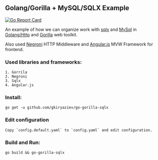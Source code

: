 ## Golang/Gorilla + MySQL/SQLX Example

[![Go Report Card](https://goreportcard.com/badge/github.com/gkiryaziev/go-gorilla-mysql-sqlx-example)](https://goreportcard.com/report/github.com/gkiryaziev/go-gorilla-mysql-sqlx-example)

An example of how we can organize work with [sqlx](http://jmoiron.github.io/sqlx/) and [MySql](https://www.mysql.com/)
in [Golang/Http](https://golang.org/) and [Gorilla](http://www.gorillatoolkit.org/pkg/mux) web toolkit.

Also used [Negroni](https://github.com/codegangsta/negroni) HTTP Middleware and [Angular.js](https://angularjs.org/)
MVW Framework for frontend.

### Used libraries and frameworks:
```
1. Gorrila
2. Negroni
3. Sqlx
4. Angular.js
```

### Install:
```
go get -u github.com/gkiryaziev/go-gorilla-sqlx
```

### Edit configuration
```
Copy `config.default.yaml` to `config.yaml` and edit configuration.
```

### Build and Run:
```
go build && go-gorilla-sqlx
```